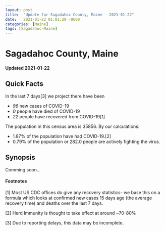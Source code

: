 ```yaml
---
layout: post
title:  "Update for Sagadahoc County, Maine - 2021-01-22"
date:   2021-01-22 01:01:29 -0600
categories: [Maine]
tags: [Sagadahoc-Maine]
---
```


# Sagadahoc County, Maine
#### Updated 2021-01-22

## Quick Facts

In the last 7 days[3] we project there have been
- *96* new cases of COVID-19
- *0* people have died of COVID-19
- *22* people have recovered from COVID-19[1]

The population in this census area is 35856. By our calculations:
- 1.87% of the population have had COVID-19.[2]
- 0.79% of the population or 282.0 people are actively fighting the virus.

## Synopsis

Comming soon...


#### Footnotes

[1] Most US CDC offices do give any recovery statistics- we base this on a formula which looks at confirmed new cases
15 days ago (the average recovery time) and deaths over the last 7 days.

[2] Herd Immunity is thought to take effect at around ~70-80%

[3] Due to reporting delays, this data may be incomplete.
 
    